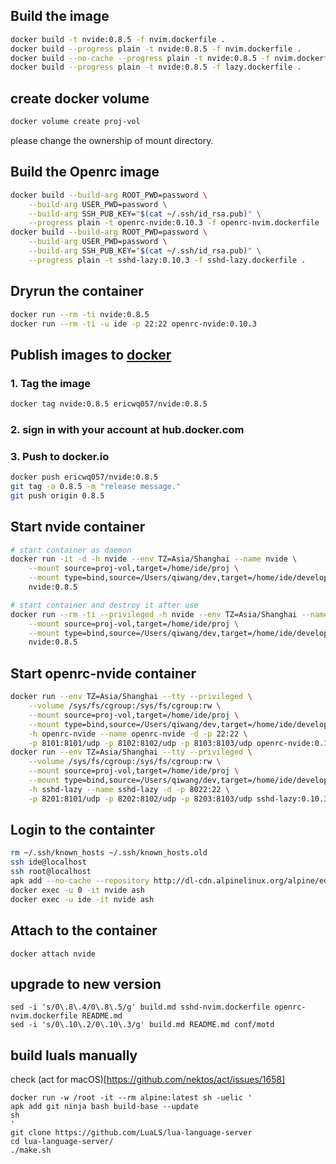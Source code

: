 ## Build the image

```sh
docker build -t nvide:0.8.5 -f nvim.dockerfile .
docker build --progress plain -t nvide:0.8.5 -f nvim.dockerfile .
docker build --no-cache --progress plain -t nvide:0.8.5 -f nvim.dockerfile .
docker build --progress plain -t nvide:0.8.5 -f lazy.dockerfile .
```

## create docker volume

```sh
docker volume create proj-vol
```

please change the ownership of mount directory.

## Build the Openrc image

```sh
docker build --build-arg ROOT_PWD=password \
	--build-arg USER_PWD=password \
	--build-arg SSH_PUB_KEY="$(cat ~/.ssh/id_rsa.pub)" \
	--progress plain -t openrc-nvide:0.10.3 -f openrc-nvim.dockerfile .
docker build --build-arg ROOT_PWD=password \
	--build-arg USER_PWD=password \
	--build-arg SSH_PUB_KEY="$(cat ~/.ssh/id_rsa.pub)" \
	--progress plain -t sshd-lazy:0.10.3 -f sshd-lazy.dockerfile .
```
## Dryrun the container

```sh
docker run --rm -ti nvide:0.8.5
docker run --rm -ti -u ide -p 22:22 openrc-nvide:0.10.3
```

## Publish images to [docker](hub.docker.com)

### 1. Tag the image

```sh
docker tag nvide:0.8.5 ericwq057/nvide:0.8.5
```

### 2. sign in with your account at hub.docker.com

### 3. Push to docker.io

```sh
docker push ericwq057/nvide:0.8.5
git tag -a 0.8.5 -m "release message."
git push origin 0.8.5
```

## Start nvide container

```sh
# start container as daemon
docker run -it -d -h nvide --env TZ=Asia/Shanghai --name nvide \
    --mount source=proj-vol,target=/home/ide/proj \
    --mount type=bind,source=/Users/qiwang/dev,target=/home/ide/develop \
    nvide:0.8.5

# start container and destroy it after use
docker run --rm -ti --privileged -h nvide --env TZ=Asia/Shanghai --name nvide \
    --mount source=proj-vol,target=/home/ide/proj \
    --mount type=bind,source=/Users/qiwang/dev,target=/home/ide/develop \
    nvide:0.8.5
```

## Start openrc-nvide container

```sh
docker run --env TZ=Asia/Shanghai --tty --privileged \
    --volume /sys/fs/cgroup:/sys/fs/cgroup:rw \
    --mount source=proj-vol,target=/home/ide/proj \
    --mount type=bind,source=/Users/qiwang/dev,target=/home/ide/develop \
    -h openrc-nvide --name openrc-nvide -d -p 22:22 \
    -p 8101:8101/udp -p 8102:8102/udp -p 8103:8103/udp openrc-nvide:0.10.3
docker run --env TZ=Asia/Shanghai --tty --privileged \
    --volume /sys/fs/cgroup:/sys/fs/cgroup:rw \
    --mount source=proj-vol,target=/home/ide/proj \
    --mount type=bind,source=/Users/qiwang/dev,target=/home/ide/develop \
    -h sshd-lazy --name sshd-lazy -d -p 8022:22 \
    -p 8201:8101/udp -p 8202:8102/udp -p 8203:8103/udp sshd-lazy:0.10.3
```

## Login to the containter

```sh
rm ~/.ssh/known_hosts ~/.ssh/known_hosts.old
ssh ide@localhost
ssh root@localhost
apk add --no-cache --repository http://dl-cdn.alpinelinux.org/alpine/edge/main ca-certificates curl
docker exec -u 0 -it nvide ash
docker exec -u ide -it nvide ash
```

## Attach to the container

```
docker attach nvide
```

## upgrade to new version
```shell
sed -i 's/0\.8\.4/0\.8\.5/g' build.md sshd-nvim.dockerfile openrc-nvim.dockerfile README.md
sed -i 's/0\.10\.2/0\.10\.3/g' build.md README.md conf/motd
```
## build luals manually

check (act for macOS)[https://github.com/nektos/act/issues/1658]

```
docker run -w /root -it --rm alpine:latest sh -uelic '
apk add git ninja bash build-base --update
sh
'
git clone https://github.com/LuaLS/lua-language-server
cd lua-language-server/
./make.sh
```
